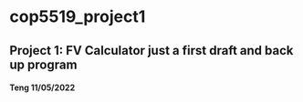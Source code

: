 # cop5519_project1

## Project 1: FV Calculator just a first draft and back up program

#### Teng 11/05/2022
